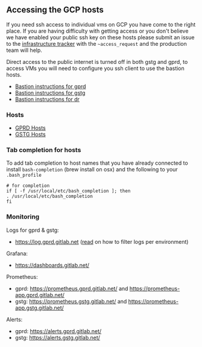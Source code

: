 ## Accessing the GCP hosts

If you need ssh access to individual vms on GCP you have come to the right
place. If you are having difficulty with getting access or you don't believe we
have enabled your public ssh key on these hosts please submit an issue to the
[infrastructure tracker](https://gitlab.com/gitlab-com/infrastructure) with the
`~access_request` and the production team will help.

Direct access to the public internet is turned off in both gstg and gprd, to
access VMs you will need to configure you ssh client to use the bastion hosts.

* [Bastion instructions for gprd](gprd-bastions.md)
* [Bastion instructions for gstg](gstg-bastions.md)
* [Bastion instructions for dr](dr-bastions.md)

### Hosts

* [GPRD Hosts](https://dashboards.gitlab.net/d/fasrTtKik/hosts?panelId=2&orgId=1&tab=time%20range&var-environment=gprd&var-prometheus=prometheus-01-inf-gprd)
* [GSTG Hosts](https://dashboards.gitlab.net/d/fasrTtKik/hosts?panelId=2&orgId=1&tab=time%20range&var-environment=gstg&var-prometheus=prometheus-01-inf-gstg)

### Tab completion for hosts

To add tab completion to host names that you have already connected to install
`bash-completion` (brew install on osx) and the following to your
`.bash_profile`

```
# for completion
if [ -f /usr/local/etc/bash_completion ]; then
. /usr/local/etc/bash_completion
fi
```

### Monitoring

Logs for gprd & gstg:

- https://log.gprd.gitlab.net ([read](logging.md) on how to filter logs per environment)

Grafana:

- https://dashboards.gitlab.net/

Prometheus:

- gprd: https://prometheus.gprd.gitlab.net/ and https://prometheus-app.gprd.gitlab.net/
- gstg: https://prometheus.gstg.gitlab.net/ and https://prometheus-app.gstg.gitlab.net/

Alerts:

- gprd: https://alerts.gprd.gitlab.net/
- gstg: https://alerts.gstg.gitlab.net/
